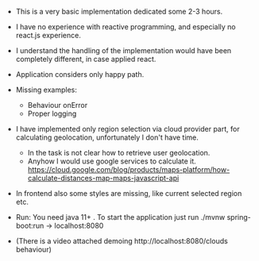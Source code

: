 * This is a very basic implementation dedicated some 2-3 hours.
* I have no experience with reactive programming, and especially no react.js experience.
* I understand the handling of the implementation would have been completely different, in case applied react.
* Application considers only happy path. 
* Missing examples:
    - Behaviour onError
    - Proper logging
* I have implemented only region selection via cloud provider part, for calculating geolocation, unfortunately I don't have time.
  - In the task is not clear how to retrieve user geolocation.
  - Anyhow I would use google services to calculate it. 
   https://cloud.google.com/blog/products/maps-platform/how-calculate-distances-map-maps-javascript-api

* In frontend also some styles are missing, like current selected region etc.


* Run:
You need java 11+ .
To start the application just run ./mvnw spring-boot:run  -> localhost:8080
* (There is a video attached demoing http://localhost:8080/clouds behaviour)
